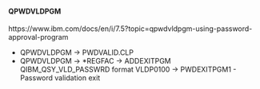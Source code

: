 <h4>QPWDVLDPGM</h4>
https://www.ibm.com/docs/en/i/7.5?topic=qpwdvldpgm-using-password-approval-program
<ul>
<li>QPWDVLDPGM -> PWDVALID.CLP</li>
<li>QPWDVLDPGM -> *REGFAC -> ADDEXITPGM QIBM_QSY_VLD_PASSWRD format VLDP0100 -> PWDEXITPGM1 - Password validation exit</li>
</ul>
